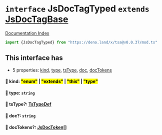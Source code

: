# `interface` JsDocTagTyped `extends` [JsDocTagBase](../interface.JsDocTagBase/README.md)

[Documentation Index](../README.md)

```ts
import {JsDocTagTyped} from "https://deno.land/x/tsa@v0.0.37/mod.ts"
```

## This interface has

- 5 properties:
[kind](#-kind-enum--extends--this--type),
[type](#-type-string),
[tsType](#-tstype-tstypedef),
[doc](#-doc-string),
[docTokens](#-doctokens-jsdoctoken)


#### 📄 kind: <mark>"enum"</mark> | <mark>"extends"</mark> | <mark>"this"</mark> | <mark>"type"</mark>



#### 📄 type: `string`



#### 📄 tsType?: [TsTypeDef](../type.TsTypeDef/README.md)



#### 📄 doc?: `string`



#### 📄 docTokens?: [JsDocToken](../interface.JsDocToken/README.md)\[]



